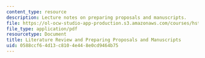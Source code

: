 ```yaml
---
content_type: resource
description: Lecture notes on preparing proposals and manuscripts.
file: https://ol-ocw-studio-app-production.s3.amazonaws.com/courses/hst-502-survival-skills-for-researchers-the-responsible-conduct-of-research-spring-2003/0588ccf64d13c8104e448e0cd9464b75_6roposalsmanus.pdf
file_type: application/pdf
resourcetype: Document
title: Literature Review and Preparing Proposals and Manuscripts
uid: 0588ccf6-4d13-c810-4e44-8e0cd9464b75
---
```

